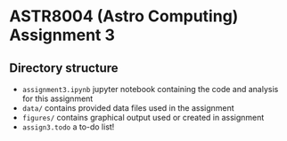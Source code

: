 # ASTR8004 (Astro Computing) Assignment 3

## Directory structure

- `assignment3.ipynb` jupyter notebook containing the code and analysis for this assignment
- `data/` contains provided data files used in the assignment
- `figures/` contains graphical output used or created in assignment
- `assign3.todo` a to-do list!
